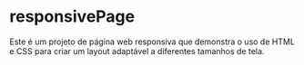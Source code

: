 # responsivePage

Este é um projeto de página web responsiva que demonstra o uso de HTML e CSS para criar um layout adaptável a diferentes tamanhos de tela.

